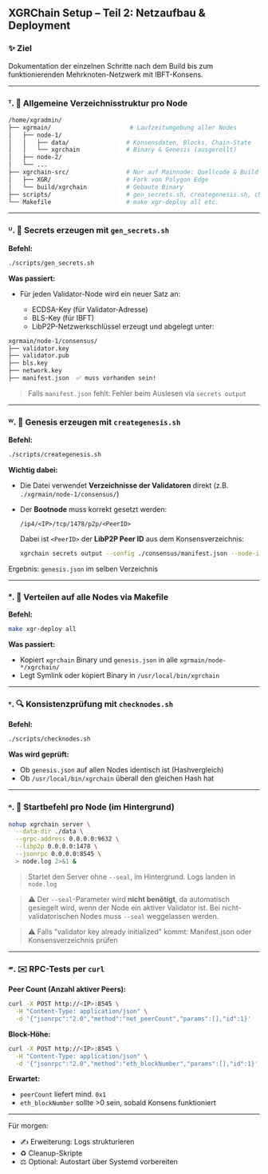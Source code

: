 ## XGRChain Setup – Teil 2: Netzaufbau & Deployment

### ✨ Ziel

Dokumentation der einzelnen Schritte nach dem Build bis zum funktionierenden Mehrknoten-Netzwerk mit IBFT-Konsens.

---

### ᵀ. 📂 Allgemeine Verzeichnisstruktur pro Node

```bash
/home/xgradmin/
├── xgrmain/                      # Laufzeitumgebung aller Nodes
│   ├── node-1/
│   │   ├── data/                # Konsensdaten, Blocks, Chain-State
│   │   └── xgrchain             # Binary & Genesis (ausgerollt)
│   ├── node-2/
│   └── ...
├── xgrchain-src/                # Nur auf Mainnode: Quellcode & Build
│   ├── XGR/                     # Fork von Polygon Edge
│   └── build/xgrchain           # Gebaute Binary
├── scripts/                     # gen_secrets.sh, creategenesis.sh, checknodes.sh
└── Makefile                     # make xgr-deploy all etc.
```

---

### ᵁ. 🔐 Secrets erzeugen mit `gen_secrets.sh`

**Befehl:**

```bash
./scripts/gen_secrets.sh
```

**Was passiert:**

* Für jeden Validator-Node wird ein neuer Satz an:

  * ECDSA-Key (für Validator-Adresse)
  * BLS-Key (für IBFT)
  * LibP2P-Netzwerkschlüssel erzeugt und abgelegt unter:

```bash
xgrmain/node-1/consensus/
├── validator.key
├── validator.pub
├── bls.key
├── network.key
├── manifest.json  ✅ muss vorhanden sein!
```

> Falls `manifest.json` fehlt: Fehler beim Auslesen via `secrets output`

---

### ᵂ. 🔨 Genesis erzeugen mit `creategenesis.sh`

**Befehl:**

```bash
./scripts/creategenesis.sh
```

**Wichtig dabei:**

* Die Datei verwendet **Verzeichnisse der Validatoren** direkt (z.B. `./xgrmain/node-1/consensus/`)
* Der **Bootnode** muss korrekt gesetzt werden:

  ```
  /ip4/<IP>/tcp/1478/p2p/<PeerID>
  ```

  Dabei ist `<PeerID>` der **LibP2P Peer ID** aus dem Konsensverzeichnis:

  ```bash
  xgrchain secrets output --config ./consensus/manifest.json --node-id
  ```

Ergebnis: `genesis.json` im selben Verzeichnis

---

### ᵃ. 🚚 Verteilen auf alle Nodes via Makefile

**Befehl:**

```bash
make xgr-deploy all
```

**Was passiert:**

* Kopiert `xgrchain` Binary und `genesis.json` in alle `xgrmain/node-*/xgrchain/`
* Legt Symlink oder kopiert Binary in `/usr/local/bin/xgrchain`

---

### ᵄ. 🔍 Konsistenzprüfung mit `checknodes.sh`

**Befehl:**

```bash
./scripts/checknodes.sh
```

**Was wird geprüft:**

* Ob `genesis.json` auf allen Nodes identisch ist (Hashvergleich)
* Ob `/usr/local/bin/xgrchain` überall den gleichen Hash hat

---

### ᵅ. 🔄 Startbefehl pro Node (im Hintergrund)

```bash
nohup xgrchain server \
  --data-dir ./data \
  --grpc-address 0.0.0.0:9632 \
  --libp2p 0.0.0.0:1478 \
  --jsonrpc 0.0.0.0:8545 \
  > node.log 2>&1 &
```

> Startet den Server ohne `--seal`, im Hintergrund. Logs landen in `node.log`

> ⚠️ Der `--seal`-Parameter wird **nicht benötigt**, da automatisch gesiegelt wird, wenn der Node ein aktiver Validator ist. Bei nicht-validatorischen Nodes muss `--seal` weggelassen werden.

> ⚠️ Falls "validator key already initialized" kommt: Manifest.json oder Konsensverzeichnis prüfen

---

### ᵆ. ✉️ RPC-Tests per `curl`

**Peer Count (Anzahl aktiver Peers):**

```bash
curl -X POST http://<IP>:8545 \
  -H "Content-Type: application/json" \
  -d '{"jsonrpc":"2.0","method":"net_peerCount","params":[],"id":1}'
```

**Block-Höhe:**

```bash
curl -X POST http://<IP>:8545 \
  -H "Content-Type: application/json" \
  -d '{"jsonrpc":"2.0","method":"eth_blockNumber","params":[],"id":1}'
```

**Erwartet:**

* `peerCount` liefert mind. `0x1`
* `eth_blockNumber` sollte >0 sein, sobald Konsens funktioniert

---

Für morgen:

* ✍️ Erweiterung: Logs strukturieren
* ♻️ Cleanup-Skripte
* ⚖️ Optional: Autostart über Systemd vorbereiten
